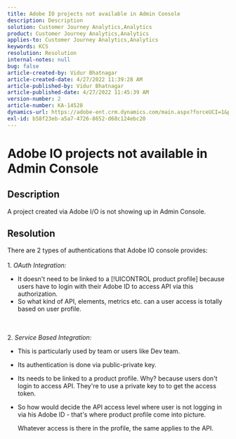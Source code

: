 ```yaml
---
title: Adobe IO projects not available in Admin Console
description: Description
solution: Customer Journey Analytics,Analytics
product: Customer Journey Analytics,Analytics
applies-to: Customer Journey Analytics,Analytics
keywords: KCS
resolution: Resolution
internal-notes: null
bug: false
article-created-by: Vidur Bhatnagar
article-created-date: 4/27/2022 11:39:28 AM
article-published-by: Vidur Bhatnagar
article-published-date: 4/27/2022 11:45:39 AM
version-number: 2
article-number: KA-14528
dynamics-url: https://adobe-ent.crm.dynamics.com/main.aspx?forceUCI=1&pagetype=entityrecord&etn=knowledgearticle&id=4c17caab-1ec6-ec11-a7b6-0022480a10ee
exl-id: b58f23eb-a5a7-4726-8652-d68c124ebc20
---
```

# Adobe IO projects not available in Admin Console

## Description


A project created via Adobe I/O is not showing up in Admin Console.


## Resolution


There are 2 types of authentications that Adobe IO console provides:
<br><br>1. *OAuth Integration:*
- It doesn't need to be linked to a [!UICONTROL product profile] because users have to login with their Adobe ID to access API via this authorization.
- So what kind of API, elements, metrics etc. can a user access is totally based on user profile.

<br><br>2. *Service Based Integration:*
- This is particularly used by team or users like Dev team.


- Its authentication is done via public-private key.


- Its needs to be linked to a product profile. Why? because users don't login to access API. They're to use a private key to to get the access token.
- So how would decide the API access level where user is not logging in via his Adobe ID - that's where product profile come into picture.

   Whatever access is there in the profile, the same applies to the API.
